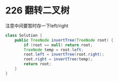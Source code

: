 # 226 翻转二叉树

注意中间要暂时存一下left/right

```java
class Solution {
    public TreeNode invertTree(TreeNode root) {
        if (root == null) return root;
        TreeNode temp = root.left;
        root.left = invertTree(root.right);
        root.right = invertTree(temp);
        return root;
    }
}
```
